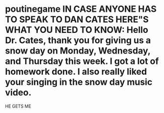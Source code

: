 # poutinegame IN CASE ANYONE HAS TO SPEAK TO DAN CATES HERE"S WHAT YOU NEED TO KNOW: Hello Dr. Cates, thank you for giving us a snow day on Monday, Wednesday, and Thursday this week. I got a lot of homework done. I also really liked your singing in the snow day music video.
HE GETS ME
